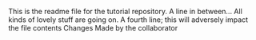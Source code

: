 This is the readme file for the tutorial repository.
A line in between...
All kinds of lovely stuff are going on.
A fourth line; this will adversely impact the file contents
Changes Made by the collaborator